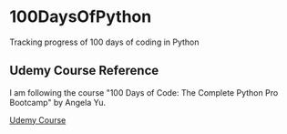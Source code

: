 # 100DaysOfPython
Tracking progress of 100 days of coding in Python

## Udemy Course Reference
I am following the course "100 Days of Code: The Complete Python Pro Bootcamp" by Angela Yu.

[Udemy Course](https://www.udemy.com/course/100-days-of-code)
